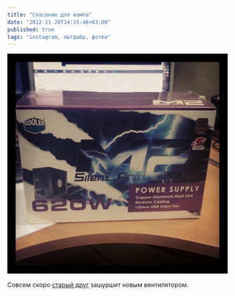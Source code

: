 ```yaml
---
title: "Спасение для компа"
date: "2012-11-20T14:15:46+03:00"
published: true
tags: "instagram, лытдыбр, фотки"
---
```


![Silent Pro M2 620W](/images/photos/instagram/silent-pro.jpg "Silent Pro M2 620W")

Совсем скоро [старый друг](/post/sorrow/) зашуршит новым вентилятором.
